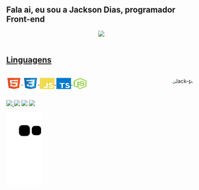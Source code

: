 ## Fala ai, eu sou a Jackson Dias, programador Front-end
<div align="center">
  <a href="https://github.com/rafaballerini">
  <img height="250em"src="https://github-readme-stats.vercel.app/api?username=Jackson&show_icons=true&theme=radical&custom_title=Jackson+Dias"/>
</div><br>
<h2>Linguagens</h2>
<div style="display: inline_block"><br>
    <img align="center" alt="Jack-HTML" height="30" width="40" src="https://raw.githubusercontent.com/devicons/devicon/master/icons/html5/html5-original.svg">
    <img align="center" alt="Jack-CSS" height="30" width="40" src="https://raw.githubusercontent.com/devicons/devicon/master/icons/css3/css3-original.svg">
    <img align="center" alt="Jack-Js" height="30" width="40" src="https://raw.githubusercontent.com/devicons/devicon/master/icons/javascript/javascript-plain.svg">
    <img align="center" alt="Jack-Ts" height="30" width="40" src="https://raw.githubusercontent.com/devicons/devicon/master/icons/typescript/typescript-plain.svg">
    <img align="center" alt="Jack-node" height="30" width="40" src="https://github.com/devicons/devicon/blob/master/icons/nodejs/nodejs-original.svg">
    <img align="right" alt="Jack-pic" height="150" style="border-radius:50px;" src="https://github.com/Trooll29/Trooll29/blob/main/img/gif.png">
</div>
  
  ##
 
<div> 
    <a href="https://instagram.com/rafaballerini" target="_blank"><img src="https://img.shields.io/badge/-Instagram-%23E4405F?style=for-the-badge&logo=instagram&logoColor=white" target="_blank">
    </a>
    <a href="https://discord.gg/pDbY76q8Qf" target="_blank"><img src="https://img.shields.io/badge/Discord-7289DA?style=for-the-badge&logo=discord&logoColor=white" target="_blank"></a> 
    <a href = "mailto:contatorafaballerini@gmail.com"><img src="https://img.shields.io/badge/-Gmail-%23333?style=for-the-badge&logo=gmail&logoColor=white" target="_blank"></a>
    <a href="https://www.linkedin.com/in/rafaella-ballerini-45875016a" target="_blank"><img src="https://img.shields.io/badge/-LinkedIn-%230077B5?style=for-the-badge&logo=linkedin&logoColor=white" target="_blank"></a> 
 
  ![Snake animation](https://github.com/rafaballerini/rafaballerini/blob/output/github-contribution-grid-snake.svg)
 
</div>


